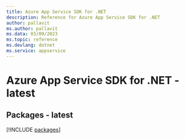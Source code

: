 ```yaml
---
title: Azure App Service SDK for .NET
description: Reference for Azure App Service SDK for .NET
author: pallavit
ms.author: pallavit
ms.data: 03/09/2023
ms.topic: reference
ms.devlang: dotnet
ms.service: appservice
---
```

# Azure App Service SDK for .NET - latest
## Packages - latest
[!INCLUDE [packages](app-service-index.md)]